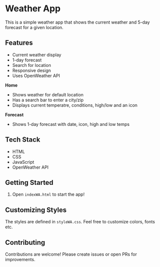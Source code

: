 

# Weather App

This is a simple weather app that shows the current weather and 5-day forecast for a given location.

## Features

- Current weather display
- 1-day forecast
- Search for location
- Responsive design
- Uses OpenWeather API


**Home** 
- Shows weather for default location
- Has a search bar to enter a city/zip 
- Displays current temperatre, conditions, high/low and an icon

**Forecast**
- Shows 1-day forecast with date, icon, high and low temps

## Tech Stack

- HTML
- CSS 
- JavaScript
- OpenWeather API

## Getting Started 

1. Open `indexWA.html` to start the app!

## Customizing Styles

The styles are defined in `styleWA.css`. Feel free to customize colors, fonts etc.

## Contributing

Contributions are welcome! Please create issues or open PRs for improvements.


